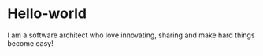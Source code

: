 # Hello-world
I am a software architect who love innovating,
sharing and make hard things become easy!
